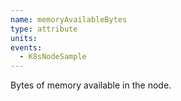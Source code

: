 ```yaml
---
name: memoryAvailableBytes
type: attribute
units:
events:
  - K8sNodeSample
---
```


Bytes of memory available in the node.
